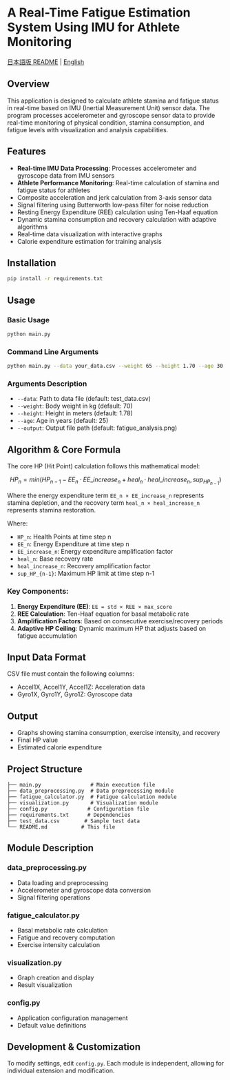 # A Real-Time Fatigue Estimation System Using IMU for Athlete Monitoring

[日本語版 README](README_ja.md) | [English](README.md)

## Overview
This application is designed to calculate athlete stamina and fatigue status in real-time based on IMU (Inertial Measurement Unit) sensor data. The program processes accelerometer and gyroscope sensor data to provide real-time monitoring of physical condition, stamina consumption, and fatigue levels with visualization and analysis capabilities.

## Features
- **Real-time IMU Data Processing**: Processes accelerometer and gyroscope data from IMU sensors
- **Athlete Performance Monitoring**: Real-time calculation of stamina and fatigue status for athletes
- Composite acceleration and jerk calculation from 3-axis sensor data
- Signal filtering using Butterworth low-pass filter for noise reduction
- Resting Energy Expenditure (REE) calculation using Ten-Haaf equation
- Dynamic stamina consumption and recovery calculation with adaptive algorithms
- Real-time data visualization with interactive graphs
- Calorie expenditure estimation for training analysis

## Installation
```bash
pip install -r requirements.txt
```

## Usage

### Basic Usage
```bash
python main.py
```

### Command Line Arguments
```bash
python main.py --data your_data.csv --weight 65 --height 1.70 --age 30 --output result.png
```

### Arguments Description
- `--data`: Path to data file (default: test_data.csv)
- `--weight`: Body weight in kg (default: 70)
- `--height`: Height in meters (default: 1.78)
- `--age`: Age in years (default: 25)
- `--output`: Output file path (default: fatigue_analysis.png)

## Algorithm & Core Formula

The core HP (Hit Point) calculation follows this mathematical model:

```math
HP_n = min(HP_{n-1} - EE_n \cdot{EE\_increase}_n + heal_n \cdot {heal\_increase}_n, sup_{HP}_{n-1})
```

Where the energy expenditure term `EE_n × EE_increase_n` represents stamina depletion, and the recovery term `heal_n × heal_increase_n` represents stamina restoration.

Where:
- `HP_n`: Health Points at time step n
- `EE_n`: Energy Expenditure at time step n
- `EE_increase_n`: Energy expenditure amplification factor
- `heal_n`: Base recovery rate
- `heal_increase_n`: Recovery amplification factor
- `sup_HP_{n-1}`: Maximum HP limit at time step n-1

### Key Components:
1. **Energy Expenditure (EE)**: `EE = std × REE × max_score`
2. **REE Calculation**: Ten-Haaf equation for basal metabolic rate
3. **Amplification Factors**: Based on consecutive exercise/recovery periods
4. **Adaptive HP Ceiling**: Dynamic maximum HP that adjusts based on fatigue accumulation

## Input Data Format
CSV file must contain the following columns:
- Accel1X, Accel1Y, Accel1Z: Acceleration data
- Gyro1X, Gyro1Y, Gyro1Z: Gyroscope data

## Output
- Graphs showing stamina consumption, exercise intensity, and recovery
- Final HP value
- Estimated calorie expenditure

## Project Structure
```
├── main.py                # Main execution file
├── data_preprocessing.py  # Data preprocessing module
├── fatigue_calculator.py  # Fatigue calculation module
├── visualization.py       # Visualization module
├── config.py             # Configuration file
├── requirements.txt      # Dependencies
├── test_data.csv        # Sample test data
└── README.md           # This file
```

## Module Description

### data_preprocessing.py
- Data loading and preprocessing
- Accelerometer and gyroscope data conversion
- Signal filtering operations

### fatigue_calculator.py
- Basal metabolic rate calculation
- Fatigue and recovery computation
- Exercise intensity calculation

### visualization.py
- Graph creation and display
- Result visualization

### config.py
- Application configuration management
- Default value definitions

## Development & Customization
To modify settings, edit `config.py`. Each module is independent, allowing for individual extension and modification.